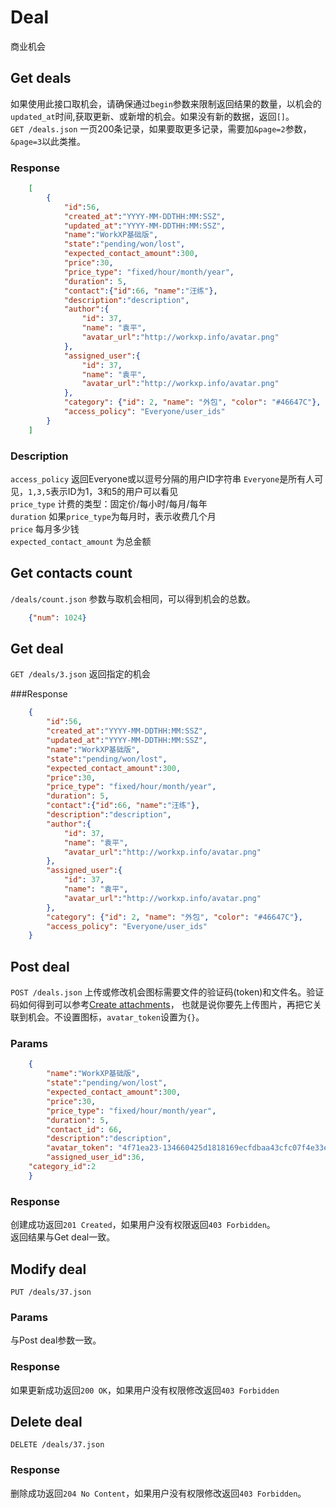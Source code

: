 # Deal
商业机会

## Get deals
如果使用此接口取机会，请确保通过`begin`参数来限制返回结果的数量，以机会的`updated_at`时间,获取更新、或新增的机会。如果没有新的数据，返回`[]`。  
`GET /deals.json`  一页200条记录，如果要取更多记录，需要加`&page=2`参数，`&page=3`以此类推。

### Response

```json
	[
		{
			"id":56,
			"created_at":"YYYY-MM-DDTHH:MM:SSZ",
			"updated_at":"YYYY-MM-DDTHH:MM:SSZ",
			"name":"WorkXP基础版",  
			"state":"pending/won/lost",
			"expected_contact_amount":300,
			"price":30,
			"price_type": "fixed/hour/month/year",
			"duration": 5,
			"contact":{"id":66, "name":"汪练"},
			"description":"description",
			"author":{
				"id": 37,
				"name": "袁平",
				"avatar_url":"http://workxp.info/avatar.png"
			},
			"assigned_user":{
				"id": 37,
				"name": "袁平",
				"avatar_url":"http://workxp.info/avatar.png"
			},
			"category": {"id": 2, "name": "外包", "color": "#46647C"},
			"access_policy": "Everyone/user_ids"
		}
	]
```

### Description
`access_policy` 返回Everyone或以逗号分隔的用户ID字符串 `Everyone`是所有人可见，`1,3,5`表示ID为1，3和5的用户可以看见  
`price_type` 计费的类型：固定价/每小时/每月/每年   
`duration` 如果`price_type`为每月时，表示收费几个月  
`price` 每月多少钱  
`expected_contact_amount` 为总金额  

## Get contacts count
`/deals/count.json` 参数与取机会相同，可以得到机会的总数。

```json
	{"num": 1024}
```

## Get deal
`GET /deals/3.json` 返回指定的机会

###Response

```json
	{
		"id":56,
		"created_at":"YYYY-MM-DDTHH:MM:SSZ",
		"updated_at":"YYYY-MM-DDTHH:MM:SSZ",
		"name":"WorkXP基础版",  
		"state":"pending/won/lost",
		"expected_contact_amount":300,
		"price":30,
		"price_type": "fixed/hour/month/year",
		"duration": 5,
		"contact":{"id":66, "name":"汪练"},
		"description":"description",
		"author":{
			"id": 37,
			"name": "袁平",
			"avatar_url":"http://workxp.info/avatar.png"
		},
		"assigned_user":{
			"id": 37,
			"name": "袁平",
			"avatar_url":"http://workxp.info/avatar.png"
		},
		"category": {"id": 2, "name": "外包", "color": "#46647C"},
		"access_policy": "Everyone/user_ids"
	}
```

## Post deal
`POST /deals.json` 上传或修改机会图标需要文件的验证码(token)和文件名。验证码如何得到可以参考[Create attachments](https://github.com/yuanping/workxp-api/blob/master/sections/attachments.md)，
也就是说你要先上传图片，再把它关联到机会。不设置图标，`avatar_token`设置为`{}`。

### Params

```json
	{
		"name":"WorkXP基础版",  
		"state":"pending/won/lost",
		"expected_contact_amount":300,
		"price":30,
		"price_type": "fixed/hour/month/year",
		"duration": 5,
		"contact_id": 66,
		"description":"description",
		"avatar_token": "4f71ea23-134660425d1818169ecfdbaa43cfc07f4e33ef4c",
		"assigned_user_id":36,
    "category_id":2
	}
```

### Response
创建成功返回`201 Created`，如果用户没有权限返回`403 Forbidden`。  
返回结果与Get deal一致。

## Modify deal
`PUT /deals/37.json`

### Params

与Post deal参数一致。

### Response
如果更新成功返回`200 OK`，如果用户没有权限修改返回`403 Forbidden`

## Delete deal
`DELETE /deals/37.json`

### Response
删除成功返回`204 No Content`，如果用户没有权限修改返回`403 Forbidden`。